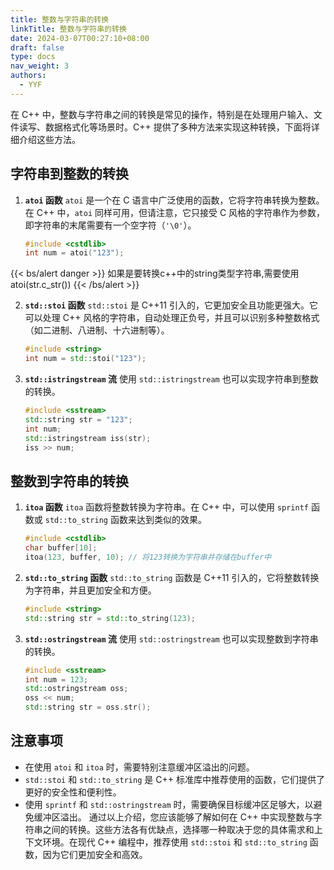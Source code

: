 ```yaml
---
title: 整数与字符串的转换
linkTitle: 整数与字符串的转换
date: 2024-03-07T00:27:10+08:00
draft: false
type: docs
nav_weight: 3
authors:
  - YYF
---
```

<!--more-->
在 C++ 中，整数与字符串之间的转换是常见的操作，特别是在处理用户输入、文件读写、数据格式化等场景时。C++ 提供了多种方法来实现这种转换，下面将详细介绍这些方法。

## 字符串到整数的转换

1. **`atoi` 函数**
   `atoi` 是一个在 C 语言中广泛使用的函数，它将字符串转换为整数。在 C++ 中，`atoi` 同样可用，但请注意，它只接受 C 风格的字符串作为参数，即字符串的末尾需要有一个空字符（`'\0'`）。

   ```cpp
   #include <cstdlib>
   int num = atoi("123");
   ```

{{< bs/alert danger >}}
如果是要转换c++中的string类型字符串,需要使用atoi(str.c_str())
{{< /bs/alert >}}

2. **`std::stoi` 函数**
   `std::stoi` 是 C++11 引入的，它更加安全且功能更强大。它可以处理 C++ 风格的字符串，自动处理正负号，并且可以识别多种整数格式（如二进制、八进制、十六进制等）。
   ```cpp
   #include <string>
   int num = std::stoi("123");
   ```
3. **`std::istringstream` 流**
   使用 `std::istringstream` 也可以实现字符串到整数的转换。
   ```cpp
   #include <sstream>
   std::string str = "123";
   int num;
   std::istringstream iss(str);
   iss >> num;
   ```

## 整数到字符串的转换

1. **`itoa` 函数**
   `itoa` 函数将整数转换为字符串。在 C++ 中，可以使用 `sprintf` 函数或 `std::to_string` 函数来达到类似的效果。
   ```cpp
   #include <cstdlib>
   char buffer[10];
   itoa(123, buffer, 10); // 将123转换为字符串并存储在buffer中
   ```
2. **`std::to_string` 函数**
   `std::to_string` 函数是 C++11 引入的，它将整数转换为字符串，并且更加安全和方便。
   ```cpp
   #include <string>
   std::string str = std::to_string(123);
   ```
3. **`std::ostringstream` 流**
   使用 `std::ostringstream` 也可以实现整数到字符串的转换。
   ```cpp
   #include <sstream>
   int num = 123;
   std::ostringstream oss;
   oss << num;
   std::string str = oss.str();
   ```

## 注意事项

- 在使用 `atoi` 和 `itoa` 时，需要特别注意缓冲区溢出的问题。
- `std::stoi` 和 `std::to_string` 是 C++ 标准库中推荐使用的函数，它们提供了更好的安全性和便利性。
- 使用 `sprintf` 和 `std::ostringstream` 时，需要确保目标缓冲区足够大，以避免缓冲区溢出。
  通过以上介绍，您应该能够了解如何在 C++ 中实现整数与字符串之间的转换。这些方法各有优缺点，选择哪一种取决于您的具体需求和上下文环境。在现代 C++ 编程中，推荐使用 `std::stoi` 和 `std::to_string` 函数，因为它们更加安全和高效。
